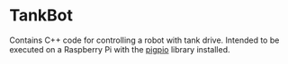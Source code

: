 # TankBot
Contains C++ code for controlling a robot with tank drive. Intended to be executed on a Raspberry Pi with the [pigpio](http://abyz.me.uk/rpi/pigpio/) library installed.
